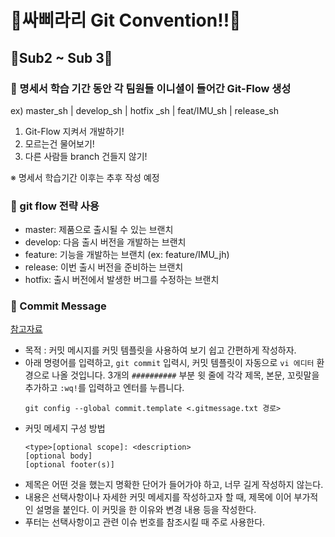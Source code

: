 # 🚕싸삐라리 Git Convention!!🚕
## 🚗Sub2 ~ Sub 3🚗

### 🚖 명세서 학습 기간 동안 각 팀원들 이니셜이 들어간 Git-Flow 생성  
ex) master_sh | develop_sh | hotfix _sh | feat/IMU_sh | release_sh
1. Git-Flow 지켜서 개발하기!
2. 모르는건 물어보기!
3. 다른 사람들 branch 건들지 않기!

※ 명세서 학습기간 이후는 추후 작성 예정

### 🚖 git flow 전략 사용
- master: 제품으로 출시될 수 있는 브랜치
- develop: 다음 출시 버전을 개발하는 브랜치
- feature: 기능을 개발하는 브랜치 (ex: feature/IMU_jh)
- release: 이번 출시 버전을 준비하는 브랜치
- hotfix: 출시 버전에서 발생한 버그를 수정하는 브랜치

### 🚖 Commit Message
[참고자료](https://chanhuiseok.github.io/posts/git-4/)
- 목적 : 커밋 메시지를 커밋 템플릿을 사용하여 보기 쉽고 간편하게 작성하자.
- 아래 명령어를 입력하고, `git commit` 입력시, 커밋 템플릿이 자동으로 `vi 에디터` 환경으로 나올 것입니다. 3개의 `##########` 부분 윗 줄에 각각 제목, 본문, 꼬릿말을 추가하고 `:wq!`를 입력하고 엔터를 누릅니다.
  ```
  git config --global commit.template <.gitmessage.txt 경로>

  ```
- 커밋 메세지 구성 방법
  ```
  <type>[optional scope]: <description>
  [optional body]
  [optional footer(s)]
  ```
- 제목은 어떤 것을 했는지 명확한 단어가 들어가야 하고, 너무 길게 작성하지 않는다.
- 내용은 선택사항이나 자세한 커밋 메세지를 작성하고자 할 때, 제목에 이어 부가적인 설명을 붙인다. 이 커밋을 한 이유와 변경 내용 등을 작성한다.
- 푸터는 선택사항이고 관련 이슈 번호를 참조시킬 때 주로 사용한다.

